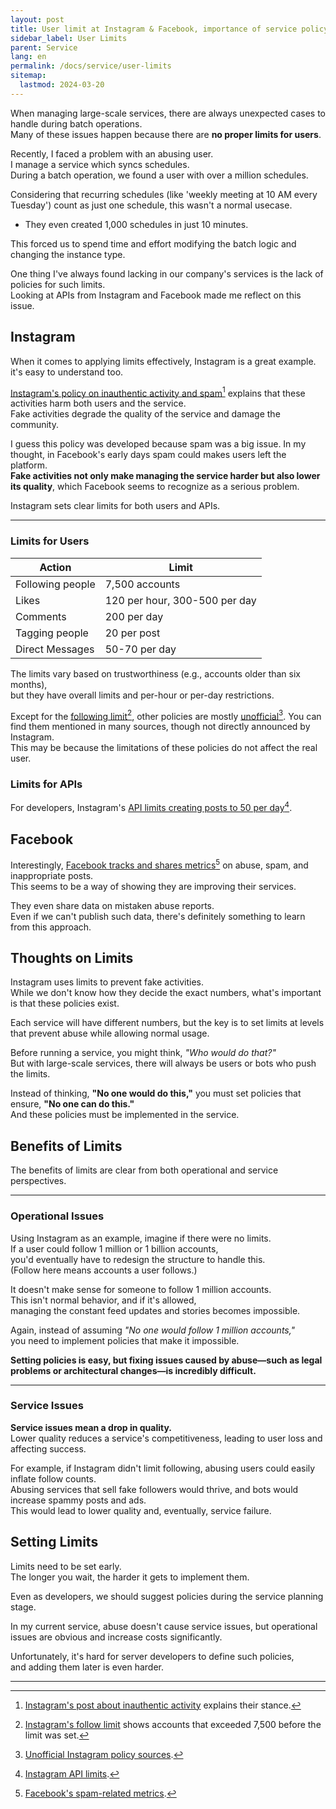 ```yaml
---
layout: post
title: User limit at Instagram & Facebook, importance of service policy
sidebar_label: User Limits
parent: Service
lang: en
permalink: /docs/service/user-limits
sitemap:
  lastmod: 2024-03-20
---
```


When managing large-scale services, there are always unexpected cases to handle during batch operations.  
Many of these issues happen because there are **no proper limits for users**.

Recently, I faced a problem with an abusing user.  
I manage a service which syncs schedules.  
During a batch operation, we found a user with over a million schedules.

Considering that recurring schedules (like 'weekly meeting at 10 AM every Tuesday') count as just one schedule, this wasn't a normal usecase.
- They even created 1,000 schedules in just 10 minutes.

This forced us to spend time and effort modifying the batch logic and changing the instance type.

One thing I've always found lacking in our company's services is the lack of policies for such limits.  
Looking at APIs from Instagram and Facebook made me reflect on this issue.


## Instagram

When it comes to applying limits effectively, Instagram is a great example. it's easy to understand too.

<u>Instagram's policy on inauthentic activity and spam</u>[^1] explains that these activities harm both users and the service.  
Fake activities degrade the quality of the service and damage the community.

I guess this policy was developed because spam was a big issue. In my thought, in Facebook's early days spam could makes users left the platform.  
**Fake activities not only make managing the service harder but also lower its quality**, which Facebook seems to recognize as a serious problem.

Instagram sets clear limits for both users and APIs.

---

### Limits for Users

| **Action**        | **Limit**                       |  
|--------------------|---------------------------------|  
| Following people   | 7,500 accounts                 |  
| Likes              | 120 per hour, 300-500 per day  |  
| Comments           | 200 per day                    |  
| Tagging people     | 20 per post                    |  
| Direct Messages    | 50-70 per day                  |  

The limits vary based on trustworthiness (e.g., accounts older than six months),  
but they have overall limits and per-hour or per-day restrictions.

Except for the <u>following limit</u>[^2], other policies are mostly <u>unofficial</u>[^3]. You can find them mentioned in many sources, though not directly announced by Instagram.  
This may be because the limitations of these policies do not affect the real user.

### Limits for APIs

For developers, Instagram's <u>API limits creating posts to 50 per day</u>[^4].

## Facebook

Interestingly, <u>Facebook tracks and shares metrics</u>[^5] on abuse, spam, and inappropriate posts.  
This seems to be a way of showing they are improving their services.

They even share data on mistaken abuse reports.  
Even if we can't publish such data, there's definitely something to learn from this approach.


## Thoughts on Limits

Instagram uses limits to prevent fake activities.  
While we don't know how they decide the exact numbers, what's important is that these policies exist.

Each service will have different numbers, but the key is to set limits at levels that prevent abuse while allowing normal usage.

Before running a service, you might think, *"Who would do that?"*  
But with large-scale services, there will always be users or bots who push the limits.

Instead of thinking, **"No one would do this,"** you must set policies that ensure, **"No one can do this."**  
And these policies must be implemented in the service.


## Benefits of Limits

The benefits of limits are clear from both operational and service perspectives.

---

### Operational Issues

Using Instagram as an example, imagine if there were no limits.  
If a user could follow 1 million or 1 billion accounts,  
you'd eventually have to redesign the structure to handle this.  
(Follow here means accounts a user follows.)

It doesn't make sense for someone to follow 1 million accounts.  
This isn't normal behavior, and if it's allowed,  
managing the constant feed updates and stories becomes impossible.

Again, instead of assuming *"No one would follow 1 million accounts,"*  
you need to implement policies that make it impossible.

**Setting policies is easy, but fixing issues caused by abuse—such as legal problems or architectural changes—is incredibly difficult.**

---

### Service Issues

**Service issues mean a drop in quality.**  
Lower quality reduces a service's competitiveness, leading to user loss and affecting success.

For example, if Instagram didn't limit following, abusing users could easily inflate follow counts.  
Abusing services that sell fake followers would thrive, and bots would increase spammy posts and ads.  
This would lead to lower quality and, eventually, service failure.  

## Setting Limits

Limits need to be set early.  
The longer you wait, the harder it gets to implement them.

Even as developers, we should suggest policies during the service planning stage.

In my current service, abuse doesn't cause service issues, but operational issues are obvious and increase costs significantly.

Unfortunately, it's hard for server developers to define such policies,  
and adding them later is even harder.

---

[^1]: [Instagram's post about inauthentic activity](https://business.instagram.com/blog/reducing-inauthentic-activity-on-instagram) explains their stance.  
[^2]: [Instagram's follow limit](https://help.instagram.com/408167069251249?locale=ko_KR) shows accounts that exceeded 7,500 before the limit was set.  
[^3]: [Unofficial Instagram policy sources](https://goinstagram.com/instagram-follow-unfollow-limit).  
[^4]: [Instagram API limits](https://developers.facebook.com/docs/instagram-api/guides/content-publishing).  
[^5]: [Facebook's spam-related metrics](https://transparency.fb.com/data/community-standards-enforcement/spam/facebook/).
